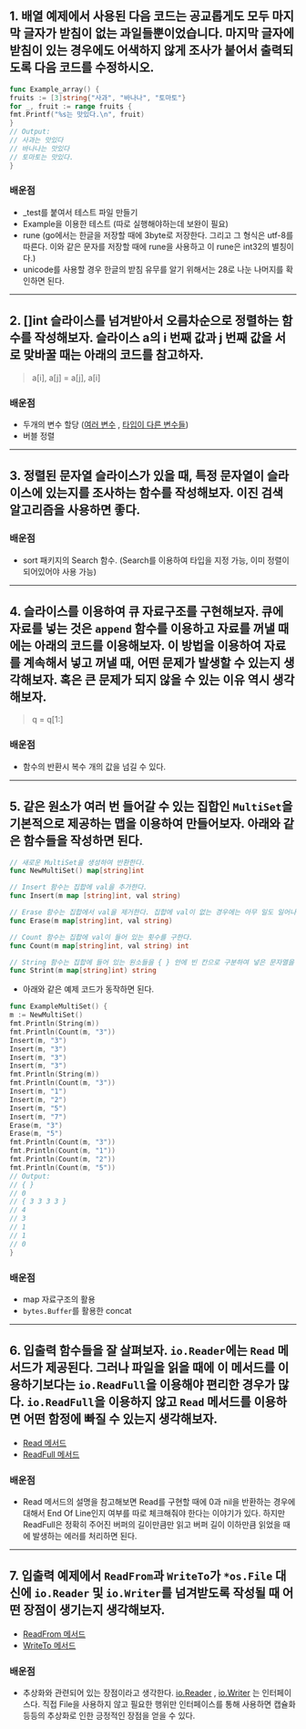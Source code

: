 ## 1. 배열 예제에서 사용된 다음 코드는 공교롭게도 모두 마지막 글자가 받침이 없는 과일들뿐이었습니다. 마지막 글자에 받침이 있는 경우에도 어색하지 않게 조사가 붙어서 출력되도록 다음 코드를 수정하시오.

~~~go
func Example_array() {
fruits := [3]string{"사과", "바나나", "토마토"}
for _, fruit := range fruits {
fmt.Printf("%s는 맛있다.\n", fruit)
}
// Output:
// 사과는 맛있다
// 바나나는 맛있다
// 토마토는 맛있다.
}
~~~

### 배운점

- _test를 붙여서 테스트 파일 만들기
- Example을 이용한 테스트 (따로 실행해야하는데 보완이 필요)
- rune (go에서는 한글을 저장할 때에 3byte로 저장한다. 그리고 그 형식은 utf-8를 따른다. 이와 같은 문자를 저장할 때에 rune을 사용하고 이 rune은 int32의 별칭이다.)
- unicode를 사용할 경우 한글의 받침 유무를 알기 위해서는 28로 나눈 나머지를 확인하면 된다.

---

## 2. []int 슬라이스를 넘겨받아서 오름차순으로 정렬하는 함수를 작성해보자. 슬라이스 a의 i 번째 값과 j 번째 값을 서로 맞바꿀 때는 아래의 코드를 참고하자.

> a[i], a[j] = a[j], a[i]

### 배운점

- 두개의 변수 할당 ([여러 변수](https://stackoverflow.com/questions/21071507/can-you-declare-multiple-variables-at-once-in-go)
  , [타입이 다른 변수들](https://stackoverflow.com/questions/45086082/multiple-variables-of-different-types-in-one-line-in-go-without-short-variable))
- 버블 정렬

---

## 3. 정렬된 문자열 슬라이스가 있을 때, 특정 문자열이 슬라이스에 있는지를 조사하는 함수를 작성해보자. 이진 검색 알고리즘을 사용하면 좋다.

### 배운점

- sort 패키지의 Search 함수. (Search<T>를 이용하여 타입을 지정 가능, 이미 정렬이 되어있어야 사용 가능)

---

## 4. 슬라이스를 이용하여 큐 자료구조를 구현해보자. 큐에 자료를 넣는 것은 `append` 함수를 이용하고 자료를 꺼낼 때에는 아래의 코드를 이용해보자. 이 방법을 이용하여 자료를 계속해서 넣고 꺼낼 때, 어떤 문제가 발생할 수 있는지 생각해보자. 혹은 큰 문제가 되지 않을 수 있는 이유 역시 생각해보자.

> q = q[1:]

### 배운점

- 함수의 반환시 복수 개의 값을 넘길 수 있다.

---

## 5. 같은 원소가 여러 번 들어갈 수 있는 집합인 `MultiSet`을 기본적으로 제공하는 맵을 이용하여 만들어보자. 아래와 같은 함수들을 작성하면 된다.

~~~go
// 새로운 MultiSet을 생성하여 반환한다.
func NewMultiSet() map[string]int

// Insert 함수는 집합에 val을 추가한다.
func Insert(m map [string]int, val string)

// Erase 함수는 집합에서 val을 제거한다. 집합에 val이 없는 경우에는 아무 일도 일어나지 않는다.
func Erase(m map[string]int, val string)

// Count 함수는 집합에 val이 들어 있는 횟수를 구한다.
func Count(m map[string]int, val string) int

// String 함수는 집합에 들어 있는 원소들을 { } 안에 빈 칸으로 구분하여 넣은 문자열을 반환한다.
func Strint(m map[string]int) string
~~~

- 아래와 같은 예제 코드가 동작하면 된다.

~~~go
func ExampleMultiSet() {
m := NewMultiSet()
fmt.Println(String(m))
fmt.Println(Count(m, "3"))
Insert(m, "3")
Insert(m, "3")
Insert(m, "3")
Insert(m, "3")
fmt.Println(String(m))
fmt.Println(Count(m, "3"))
Insert(m, "1")
Insert(m, "2")
Insert(m, "5")
Insert(m, "7")
Erase(m, "3")
Erase(m, "5")
fmt.Println(Count(m, "3"))
fmt.Println(Count(m, "1"))
fmt.Println(Count(m, "2"))
fmt.Println(Count(m, "5"))
// Output:
// { }
// 0
// { 3 3 3 3 }
// 4
// 3
// 1
// 1
// 0
}
~~~

### 배운점

- map 자료구조의 활용
- `bytes.Buffer`를 활용한 concat

---

## 6. 입출력 함수들을 잘 살펴보자. `io.Reader`에는 `Read` 메서드가 제공된다. 그러나 파일을 읽을 때에 이 메서드를 이용하기보다는 `io.ReadFull`을 이용해야 편리한 경우가 많다. `io.ReadFull`을 이용하지 않고 `Read` 메서드를 이용하면 어떤 함정에 빠질 수 있는지 생각해보자.

- [Read 메서드](https://golang.org/pkg/io/#Reader)
- [ReadFull 메서드](https://golang.org/pkg/io/#ReadFull)

### 배운점

- Read 메서드의 설명을 참고해보면 Read를 구현할 때에 0과 nil을 반환하는 경우에 대해서 End Of Line인지 여부를 따로 체크해줘야 한다는 이야기가 있다. 하지만 ReadFull은 정확히 주어진
  버퍼의 길이만큼만 읽고 버퍼 길이 이하만큼 읽었을 때에 발생하는 에러를 처리하면 된다.

---

## 7. 입출력 예제에서 `ReadFrom`과 `WriteTo`가 `*os.File` 대신에 `io.Reader` 및 `io.Writer`를 넘겨받도록 작성될 때 어떤 장점이 생기는지 생각해보자.

- [ReadFrom 메서드](https://golang.org/pkg/bytes/#Buffer.ReadFrom)
- [WriteTo 메서드](https://golang.org/pkg/bytes/#Buffer.WriteTo)

### 배운점

- 추상화와 관련되어 있는 장점이라고 생각한다. [io.Reader](https://golang.org/pkg/io/#Reader)
  , [io.Writer](https://golang.org/pkg/io/#Writer) 는 인터페이스다. 직접 File을 사용하지 않고 필요한 행위만 인터페이스를 통해 사용하면 캡슐화 등등의 추상화로 인한
  긍정적인 장점을 얻을 수 있다. 

